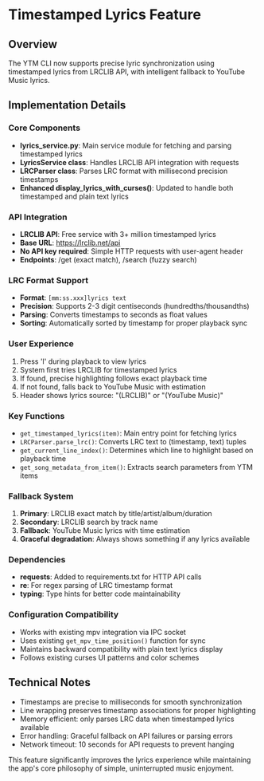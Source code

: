 # Timestamped Lyrics Feature

## Overview
The YTM CLI now supports precise lyric synchronization using timestamped lyrics from LRCLIB API, with intelligent fallback to YouTube Music lyrics.

## Implementation Details

### Core Components
- **lyrics_service.py**: Main service module for fetching and parsing timestamped lyrics
- **LyricsService class**: Handles LRCLIB API integration with requests
- **LRCParser class**: Parses LRC format with millisecond precision timestamps
- **Enhanced display_lyrics_with_curses()**: Updated to handle both timestamped and plain text lyrics

### API Integration
- **LRCLIB API**: Free service with 3+ million timestamped lyrics
- **Base URL**: https://lrclib.net/api
- **No API key required**: Simple HTTP requests with user-agent header
- **Endpoints**: /get (exact match), /search (fuzzy search)

### LRC Format Support
- **Format**: `[mm:ss.xxx]lyrics text`
- **Precision**: Supports 2-3 digit centiseconds (hundredths/thousandths)
- **Parsing**: Converts timestamps to seconds as float values
- **Sorting**: Automatically sorted by timestamp for proper playback sync

### User Experience
1. Press 'l' during playback to view lyrics
2. System first tries LRCLIB for timestamped lyrics
3. If found, precise highlighting follows exact playback time
4. If not found, falls back to YouTube Music with estimation
5. Header shows lyrics source: "(LRCLIB)" or "(YouTube Music)"

### Key Functions
- `get_timestamped_lyrics(item)`: Main entry point for fetching lyrics
- `LRCParser.parse_lrc()`: Converts LRC text to (timestamp, text) tuples
- `get_current_line_index()`: Determines which line to highlight based on playback time
- `get_song_metadata_from_item()`: Extracts search parameters from YTM items

### Fallback System
1. **Primary**: LRCLIB exact match by title/artist/album/duration
2. **Secondary**: LRCLIB search by track name
3. **Fallback**: YouTube Music lyrics with time estimation
4. **Graceful degradation**: Always shows something if any lyrics available

### Dependencies
- **requests**: Added to requirements.txt for HTTP API calls
- **re**: For regex parsing of LRC timestamp format
- **typing**: Type hints for better code maintainability

### Configuration Compatibility
- Works with existing mpv integration via IPC socket
- Uses existing `get_mpv_time_position()` function for sync
- Maintains backward compatibility with plain text lyrics display
- Follows existing curses UI patterns and color schemes

## Technical Notes
- Timestamps are precise to milliseconds for smooth synchronization
- Line wrapping preserves timestamp associations for proper highlighting
- Memory efficient: only parses LRC data when timestamped lyrics available
- Error handling: Graceful fallback on API failures or parsing errors
- Network timeout: 10 seconds for API requests to prevent hanging

This feature significantly improves the lyrics experience while maintaining the app's core philosophy of simple, uninterrupted music enjoyment.